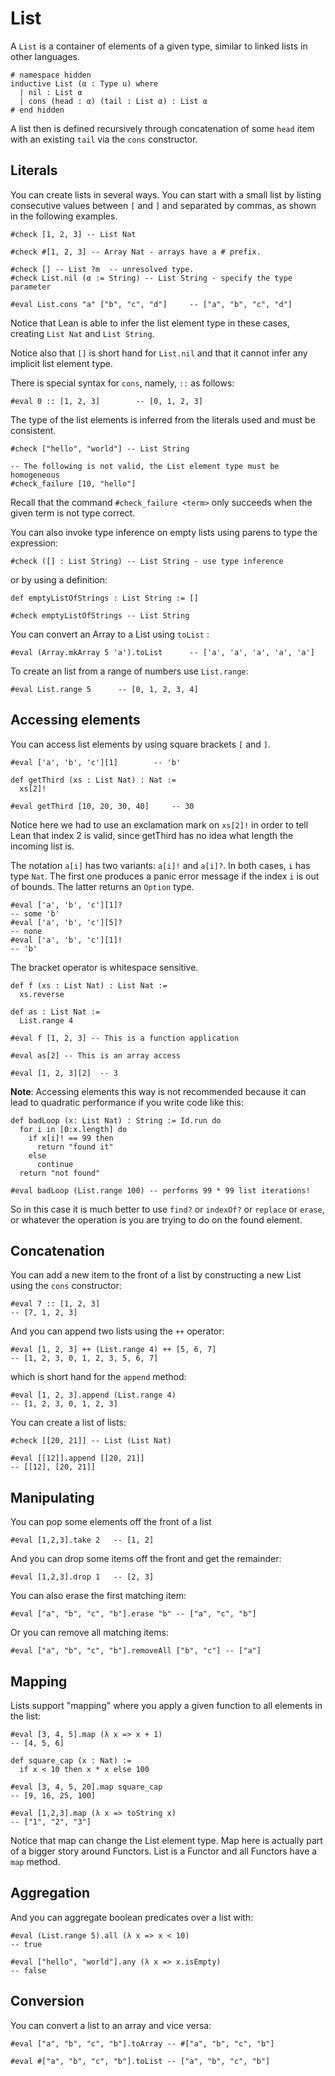 # List

A `List` is a container of elements of a given type, similar to linked lists in other
languages.

```lean
# namespace hidden
inductive List (α : Type u) where
  | nil : List α
  | cons (head : α) (tail : List α) : List α
# end hidden
```

A list then is defined recursively through concatenation of some `head` item with an existing `tail`
via the `cons` constructor.

## Literals

You can create lists in several ways. You can start with a small list by listing consecutive values between
`[` and `]` and separated by commas, as shown in the following examples.

```lean
#check [1, 2, 3] -- List Nat

#check #[1, 2, 3] -- Array Nat - arrays have a # prefix.

#check [] -- List ?m  -- unresolved type.
#check List.nil (α := String) -- List String - specify the type parameter

#eval List.cons "a" ["b", "c", "d"]     -- ["a", "b", "c", "d"]
```

Notice that Lean is able to infer the list element type in these cases, creating `List Nat` and `List String`.

Notice also that `[]` is short hand for `List.nil` and that it cannot infer any implicit list element type.

There is special syntax for `cons`, namely, `::` as follows:

```lean
#eval 0 :: [1, 2, 3]        -- [0, 1, 2, 3]
```

The type of the list elements is inferred from the literals used and must be consistent.
```lean
#check ["hello", "world"] -- List String

-- The following is not valid, the List element type must be homogeneous
#check_failure [10, "hello"]
```
Recall that the command `#check_failure <term>` only succeeds when the given term is not type correct.

You can also invoke type inference on empty lists using parens to type the expression:
```lean
#check ([] : List String) -- List String - use type inference
```

or by using a definition:

```lean
def emptyListOfStrings : List String := []

#check emptyListOfStrings -- List String
```

You can convert an Array to a List using `toList` :

```lean
#eval (Array.mkArray 5 'a').toList      -- ['a', 'a', 'a', 'a', 'a']
```

To create an list from a range of numbers use `List.range`:

```lean
#eval List.range 5      -- [0, 1, 2, 3, 4]
```

## Accessing elements

You can access list elements by using square brackets `[` and `]`.
```lean
#eval ['a', 'b', 'c'][1]        -- 'b'

def getThird (xs : List Nat) : Nat :=
  xs[2]!

#eval getThird [10, 20, 30, 40]     -- 30
```
Notice here we had to use an exclamation mark on `xs[2]!` in order to tell Lean that
index 2 is valid, since getThird has no idea what length the incoming list is.

The notation `a[i]` has two variants: `a[i]!` and `a[i]?`. In both cases, `i` has type `Nat`. The
first one produces a panic error message if the index `i` is out of bounds. The latter returns an
`Option` type.

```lean
#eval ['a', 'b', 'c'][1]?
-- some 'b'
#eval ['a', 'b', 'c'][5]?
-- none
#eval ['a', 'b', 'c'][1]!
-- 'b'
```

The bracket operator is whitespace sensitive.
```lean
def f (xs : List Nat) : List Nat :=
  xs.reverse

def as : List Nat :=
  List.range 4

#eval f [1, 2, 3] -- This is a function application

#eval as[2] -- This is an array access

#eval [1, 2, 3][2]  -- 3
```

**Note**: Accessing elements this way is not recommended because it can lead to quadratic
performance if you write code like this:

```lean
def badLoop (x: List Nat) : String := Id.run do
  for i in [0:x.length] do
    if x[i]! == 99 then
      return "found it"
    else
      continue
  return "not found"

#eval badLoop (List.range 100) -- performs 99 * 99 list iterations!
```

So in this case it is much better to use `find?` or `indexOf?` or `replace`
or `erase`, or whatever the operation is you are trying to do on the found element.

## Concatenation

You can add a new item to the front of a list by constructing a new List using the `cons`
constructor:

```lean
#eval 7 :: [1, 2, 3]
-- [7, 1, 2, 3]
```

And you can append two lists using the `++` operator:

```lean
#eval [1, 2, 3] ++ (List.range 4) ++ [5, 6, 7]
-- [1, 2, 3, 0, 1, 2, 3, 5, 6, 7]
```
which is short hand for the `append` method:

```lean
#eval [1, 2, 3].append (List.range 4)
-- [1, 2, 3, 0, 1, 2, 3]
```

You can create a list of lists:

```lean
#check [[20, 21]] -- List (List Nat)

#eval [[12]].append [[20, 21]]
-- [[12], [20, 21]]
```

## Manipulating

You can pop some elements off the front of a list

```lean
#eval [1,2,3].take 2   -- [1, 2]
```

And you can drop some items off the front and get the remainder:

```lean
#eval [1,2,3].drop 1   -- [2, 3]
```

You can also erase the first matching item:

```lean
#eval ["a", "b", "c", "b"].erase "b" -- ["a", "c", "b"]
```

Or you can remove all matching items:

```lean
#eval ["a", "b", "c", "b"].removeAll ["b", "c"] -- ["a"]
```

## Mapping

Lists support "mapping" where you apply a given function to all elements in the list:

```lean
#eval [3, 4, 5].map (λ x => x + 1)
-- [4, 5, 6]

def square_cap (x : Nat) :=
  if x < 10 then x * x else 100

#eval [3, 4, 5, 20].map square_cap
-- [9, 16, 25, 100]

#eval [1,2,3].map (λ x => toString x)
-- ["1", "2", "3"]
```

Notice that map can change the List element type.  Map here is actually part of a bigger
story around Functors.  List is a Functor and all Functors have a `map` method.

## Aggregation

And you can aggregate boolean predicates over a list with:

```lean
#eval (List.range 5).all (λ x => x < 10)
-- true

#eval ["hello", "world"].any (λ x => x.isEmpty)
-- false
```

## Conversion

You can convert a list to an array and vice versa:

```lean
#eval ["a", "b", "c", "b"].toArray -- #["a", "b", "c", "b"]

#eval #["a", "b", "c", "b"].toList -- ["a", "b", "c", "b"]
```
